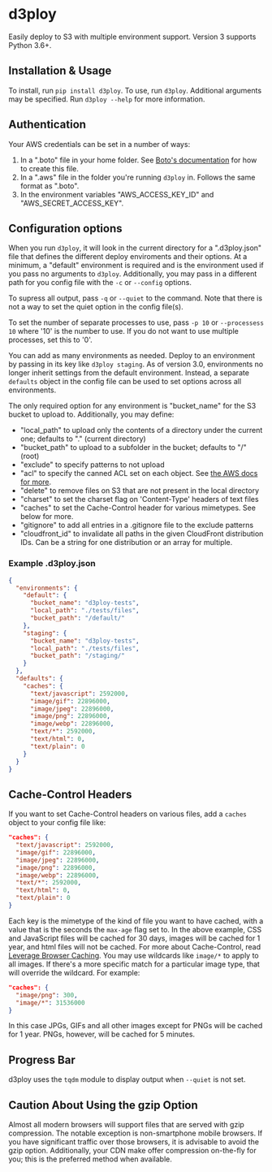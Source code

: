 # d3ploy

Easily deploy to S3 with multiple environment support. Version 3 supports Python 3.6+.

## Installation & Usage

To install, run `pip install d3ploy`.
To use, run `d3ploy`. Additional arguments may be specified. Run `d3ploy --help` for more information.

## Authentication

Your AWS credentials can be set in a number of ways:

1. In a ".boto" file in your home folder. See [Boto's documentation](http://docs.pythonboto.org/en/latest/boto_config_tut.html) for how to create this file.
2. In a ".aws" file in the folder you're running `d3ploy` in. Follows the same format as ".boto".
3. In the environment variables "AWS_ACCESS_KEY_ID" and "AWS_SECRET_ACCESS_KEY".

## Configuration options

When you run `d3ploy`, it will look in the current directory for a ".d3ploy.json" file that defines the different deploy enviroments and their options. At a minimum, a "default" environment is required and is the environment used if you pass no arguments to `d3ploy`. Additionally, you may pass in a different path for you config file with the `-c` or `--config` options.

To supress all output, pass `-q` or `--quiet` to the command. Note that there is not a way to set the quiet option in the config file(s).

To set the number of separate processes to use, pass `-p 10` or `--processess 10` where '10' is the number to use. If you do not want to use multiple processes, set this to '0'.

You can add as many environments as needed. Deploy to an environment by passing in its key like `d3ploy staging`. As of version 3.0, environments no longer inherit settings from the default environment. Instead, a separate `defaults` object in the config file can be used to set options across all environments.

The only required option for any environment is "bucket_name" for the S3 bucket to upload to. Additionally, you may define:

- "local_path" to upload only the contents of a directory under the current one; defaults to "." (current directory)
- "bucket_path" to upload to a subfolder in the bucket; defaults to "/" (root)
- "exclude" to specify patterns to not upload
- "acl" to specify the canned ACL set on each object. See [the AWS docs for more](https://docs.aws.amazon.com/AmazonS3/latest/dev/acl-overview.html#canned-acl).
- "delete" to remove files on S3 that are not present in the local directory
- "charset" to set the charset flag on 'Content-Type' headers of text files
- "caches" to set the Cache-Control header for various mimetypes. See below for more.
- "gitignore" to add all entries in a .gitignore file to the exclude patterns
- "cloudfront_id" to invalidate all paths in the given CloudFront distribution IDs. Can be a string for one distribution or an array for multiple.

### Example .d3ploy.json

```json
{
  "environments": {
    "default": {
      "bucket_name": "d3ploy-tests",
      "local_path": "./tests/files",
      "bucket_path": "/default/"
    },
    "staging": {
      "bucket_name": "d3ploy-tests",
      "local_path": "./tests/files",
      "bucket_path": "/staging/"
    }
  },
  "defaults": {
    "caches": {
      "text/javascript": 2592000,
      "image/gif": 22896000,
      "image/jpeg": 22896000,
      "image/png": 22896000,
      "image/webp": 22896000,
      "text/*": 2592000,
      "text/html": 0,
      "text/plain": 0
    }
  }
}
```

## Cache-Control Headers

If you want to set Cache-Control headers on various files, add a `caches` object to your config file like:

```json
"caches": {
  "text/javascript": 2592000,
  "image/gif": 22896000,
  "image/jpeg": 22896000,
  "image/png": 22896000,
  "image/webp": 22896000,
  "text/*": 2592000,
  "text/html": 0,
  "text/plain": 0
}
```

Each key is the mimetype of the kind of file you want to have cached, with a value that is the seconds the `max-age` flag set to. In the above example, CSS and JavaScript files will be cached for 30 days, images will be cached for 1 year, and html files will not be cached. For more about Cache-Control, read [Leverage Browser Caching](https://developers.google.com/speed/docs/insights/LeverageBrowserCaching). You may use wildcards like `image/*` to apply to all images. If there's a more specific match for a particular image type, that will override the wildcard. For example:

```json
"caches": {
  "image/png": 300,
  "image/*": 31536000
}
```

In this case JPGs, GIFs and all other images except for PNGs will be cached for 1 year. PNGs, however, will be cached for 5 minutes.

## Progress Bar

d3ploy uses the `tqdm` module to display output when `--quiet` is not set.

## Caution About Using the gzip Option

Almost all modern browsers will support files that are served with gzip compression. The notable exception is non-smartphone mobile browsers. If you have significant traffic over those browsers, it is advisable to avoid the gzip option. Additionally, your CDN make offer compression on-the-fly for you; this is the preferred method when available.
